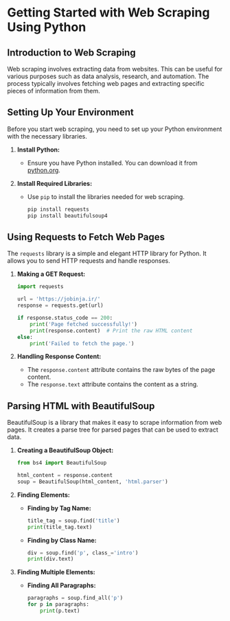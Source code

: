 # Getting Started with Web Scraping Using Python



## Introduction to Web Scraping

Web scraping involves extracting data from websites. This can be useful for various purposes such as data analysis, research, and automation. The process typically involves fetching web pages and extracting specific pieces of information from them.

## Setting Up Your Environment

Before you start web scraping, you need to set up your Python environment with the necessary libraries.

1. **Install Python:**
   - Ensure you have Python installed. You can download it from [python.org](https://www.python.org/).

2. **Install Required Libraries:**
   - Use `pip` to install the libraries needed for web scraping.
     ```sh
     pip install requests
     pip install beautifulsoup4
     ```

## Using Requests to Fetch Web Pages

The `requests` library is a simple and elegant HTTP library for Python. It allows you to send HTTP requests and handle responses.

1. **Making a GET Request:**
   ```python
   import requests
   
   url = 'https://jobinja.ir/'
   response = requests.get(url)
   
   if response.status_code == 200:
       print('Page fetched successfully!')
       print(response.content)  # Print the raw HTML content
   else:
       print('Failed to fetch the page.')
   ```

2. **Handling Response Content:**
   - The `response.content` attribute contains the raw bytes of the page content.
   - The `response.text` attribute contains the content as a string.

## Parsing HTML with BeautifulSoup

BeautifulSoup is a library that makes it easy to scrape information from web pages. It creates a parse tree for parsed pages that can be used to extract data.

1. **Creating a BeautifulSoup Object:**
   ```python
   from bs4 import BeautifulSoup
   
   html_content = response.content
   soup = BeautifulSoup(html_content, 'html.parser')
   ```

2. **Finding Elements:**
   - **Finding by Tag Name:**
     ```python
     title_tag = soup.find('title')
     print(title_tag.text)
     ```
   - **Finding by Class Name:**
     ```python
     div = soup.find('p', class_='intro')
     print(div.text)
     ```

3. **Finding Multiple Elements:**
   - **Finding All Paragraphs:**
     ```python
     paragraphs = soup.find_all('p')
     for p in paragraphs:
         print(p.text)
     ```
